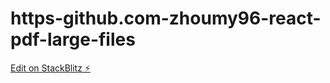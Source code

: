 # https-github.com-zhoumy96-react-pdf-large-files

[Edit on StackBlitz ⚡️](https://stackblitz.com/edit/stackblitz-starters-rqwnbz)